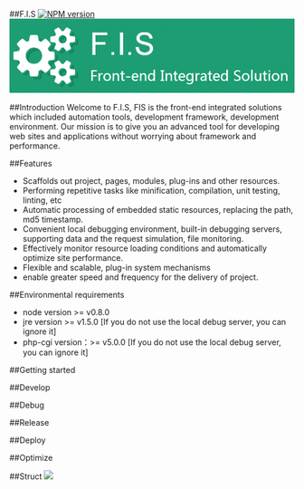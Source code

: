 ##F.I.S
[![NPM version](https://badge.fury.io/js/fis-plus.png)](http://badge.fury.io/js/fis-plus)
![fis](./doc/images/logo.png)

##Introduction
Welcome to F.I.S, FIS is the front-end integrated solutions which included automation tools, development framework, development environment. Our mission is to give you an advanced tool for developing web sites and applications without worrying about framework and performance.



##Features
* Scaffolds out project, pages, modules, plug-ins and other resources.
* Performing repetitive tasks like minification, compilation, unit testing, linting, etc
* Automatic processing of embedded static resources, replacing the path, md5 timestamp.
* Convenient local debugging environment, built-in debugging servers, supporting data and the request simulation, file monitoring.
* Effectively monitor resource loading conditions and automatically optimize site performance.
* Flexible and scalable, plug-in system mechanisms
* enable greater speed and frequency for the delivery of project.


##Environmental requirements
* node version >= v0.8.0
* jre version >= v1.5.0 [If you do not use the local debug server, you can ignore it]
* php-cgi version：>= v5.0.0 [If you do not use the local debug server, you can ignore it]

##Getting started

##Develop

##Debug

##Release

##Deploy

##Optimize

##Struct
![](https://raw.github.com/fis-dev/fis-plus/gh-pages/images/struct.png)
